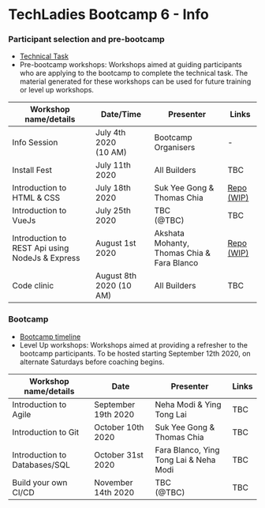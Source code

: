 # TechLadies Bootcamp 6 - Info

### Participant selection and pre-bootcamp

* [Technical Task](tech_task.md)
* Pre-bootcamp workshops: Workshops aimed at guiding participants who are applying to the bootcamp to complete the technical task. The material generated for these workshops can be used for future training or level up workshops.

| Workshop name/details | Date/Time | Presenter | Links |
| --------------------- | --------- | --------- | ----- |
| Info Session | July 4th 2020<br>(10 AM) | Bootcamp Organisers | - |
| Install Fest | July 11th 2020 | All Builders | TBC |
| Introduction to HTML & CSS | July 18th 2020 | Suk Yee Gong & Thomas Chia | [Repo (WIP)](https://github.com/TechLadies/pre-bootcamp-workshop5-2020) |
| Introduction to VueJs | July 25th 2020<br> | TBC<br>(@TBC) | TBC |
| Introduction to REST Api using NodeJs & Express | August 1st 2020 | Akshata Mohanty, Thomas Chia & Fara Blanco | [Repo (WIP)](https://github.com/TechLadies/pre-bootcamp-workshop5-2020) |
| Code clinic | August 8th 2020 (10 AM) | All Builders | TBC |

### Bootcamp

* [Bootcamp timeline](bootcamp_timeline.md)
* Level Up workshops: <span class="highlight" style="background-color:inherit"><span class="colour" style="color:var(--vscode-unotes-wysList)">Workshops aimed at providing a refresher to the bootcamp participants. To be hosted starting September 12th 2020, on alternate Saturdays before coaching begins.</span></span>

| Workshop name/details | Date | Presenter | Links |
| --------------------- | ---- | --------- | ----- |
| Introduction to Agile | September 19th 2020 | Neha Modi & Ying Tong Lai | TBC |
| Introduction to Git | October 10th 2020 | Suk Yee Gong & Thomas Chia | TBC |
| Introduction to Databases/SQL | October 31st 2020 | Fara Blanco, Ying Tong Lai & Neha Modi | TBC |
| Build your own CI/CD | November 14th 2020 | TBC<br>(@TBC) | TBC |
<br>
<br>
